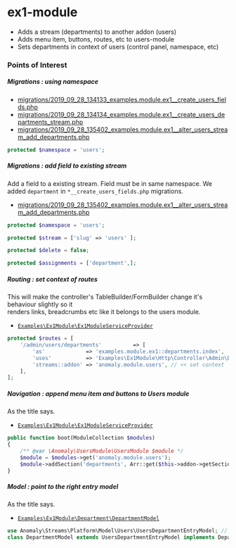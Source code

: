 # ex1-module
- Adds a stream (departments) to another addon (users)
- Adds menu item, buttons, routes, etc to users-module
- Sets departments in context of users (control panel, namespace, etc)

### Points of Interest
##### Migrations : using namespace

- [migrations/2019_09_28_134133_examples.module.ex1__create_users_fields.php](migrations/2019_09_28_134133_examples.module.ex1__create_users_fields.php)
- [migrations/2019_09_28_134134_examples.module.ex1__create_users_departments_stream.php](migrations/2019_09_28_134134_examples.module.ex1__create_users_departments_stream.php)
- [migrations/2019_09_28_135402_examples.module.ex1__alter_users_stream_add_departments.php](migrations/2019_09_28_135402_examples.module.ex1__alter_users_stream_add_departments.php)

```php
protected $namespace = 'users';
```


##### Migrations : add field to existing stream
Add a field to a existing stream. Field must be in same namespace. We added `department` in `*__create_users_fields.php` migrations.
- [migrations/2019_09_28_135402_examples.module.ex1__alter_users_stream_add_departments.php](migrations/2019_09_28_135402_examples.module.ex1__alter_users_stream_add_departments.php)

```php
protected $namespace = 'users';

protected $stream = ['slug' => 'users' ];

protected $delete = false;

protected $assignments = ['department',];
```

##### Routing : set context of routes
This will make the controller's TableBuilder/FormBuilder change it's behaviour slightly so it  
renders links, breadcrumbs etc like it belongs to the users module.

- [`Examples\Ex1Module\Ex1ModuleServiceProvider`](src/Ex1ModuleServiceProvider.php)
```php
protected $routes = [
    '/admin/users/departments'          => [
        'as'             => 'examples.module.ex1::departments.index',
        'uses'           => 'Examples\Ex1Module\Http\Controller\Admin\DepartmentController@index',
        'streams::addon' => 'anomaly.module.users', // << set context
    ],
];
```


##### Navigation : append menu item and buttons to Users module
As the title says.

- [`Examples\Ex1Module\Ex1ModuleServiceProvider`](src/Ex1ModuleServiceProvider.php)
```php
public function boot(ModuleCollection $modules)
{
    /** @var \Anomaly\UsersModule\UsersModule $module */
    $module = $modules->get('anomaly.module.users');
    $module->addSection('departments', Arr::get($this->addon->getSections(), 'departments', []));
}
```




##### Model : point to the right entry model
As the title says.

- [`Examples\Ex1Module\Department\DepartmentModel`](src/Department/DepartmentModel.php)
```php
use Anomaly\Streams\Platform\Model\Users\UsersDepartmentEntryModel; // <<< is not the default generated
class DepartmentModel extends UsersDepartmentEntryModel implements DepartmentInterface {}
```
